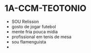# 1A-CCM-TEOTONIO
- SOU Relisson
- gosto de jogar futebol
- mente fria pouca midia
- profissional em tenis de mesa
- sou flamenguista
- 
